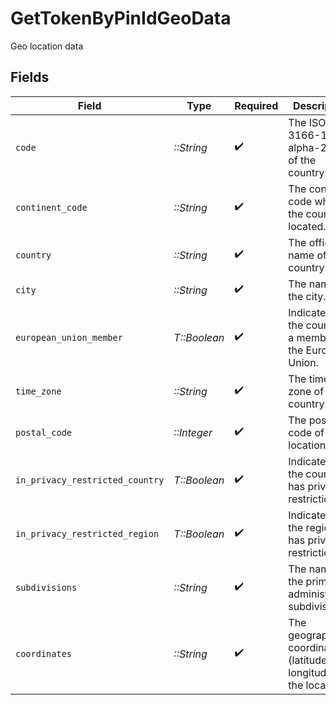 # GetTokenByPinIdGeoData

Geo location data


## Fields

| Field                                                               | Type                                                                | Required                                                            | Description                                                         | Example                                                             |
| ------------------------------------------------------------------- | ------------------------------------------------------------------- | ------------------------------------------------------------------- | ------------------------------------------------------------------- | ------------------------------------------------------------------- |
| `code`                                                              | *::String*                                                          | :heavy_check_mark:                                                  | The ISO 3166-1 alpha-2 code of the country.                         | VI                                                                  |
| `continent_code`                                                    | *::String*                                                          | :heavy_check_mark:                                                  | The continent code where the country is located.                    | NA                                                                  |
| `country`                                                           | *::String*                                                          | :heavy_check_mark:                                                  | The official name of the country.                                   | United States Virgin Islands                                        |
| `city`                                                              | *::String*                                                          | :heavy_check_mark:                                                  | The name of the city.                                               | Amsterdam                                                           |
| `european_union_member`                                             | *T::Boolean*                                                        | :heavy_check_mark:                                                  | Indicates if the country is a member of the European Union.         | true                                                                |
| `time_zone`                                                         | *::String*                                                          | :heavy_check_mark:                                                  | The time zone of the country.                                       | America/St_Thomas                                                   |
| `postal_code`                                                       | *::Integer*                                                         | :heavy_check_mark:                                                  | The postal code of the location.                                    | 802                                                                 |
| `in_privacy_restricted_country`                                     | *T::Boolean*                                                        | :heavy_check_mark:                                                  | Indicates if the country has privacy restrictions.                  | true                                                                |
| `in_privacy_restricted_region`                                      | *T::Boolean*                                                        | :heavy_check_mark:                                                  | Indicates if the region has privacy restrictions.                   | true                                                                |
| `subdivisions`                                                      | *::String*                                                          | :heavy_check_mark:                                                  | The name of the primary administrative subdivision.                 | Saint Thomas                                                        |
| `coordinates`                                                       | *::String*                                                          | :heavy_check_mark:                                                  | The geographical coordinates (latitude, longitude) of the location. | 18.3381, -64.8941                                                   |